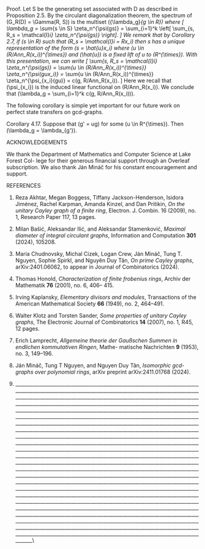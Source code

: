 Proof. Let S be the generating set associated with D as described in Proposition 2.5. By
the circulant diagonalization theorem, the spectrum of \(G_R(D) = \Gamma(R, S)\) is the multiset
\(\{\lambda_g\}_{g \in R}\) where
\[
\lambda_g = \sum_{s \in S} \zeta_n^{\psi(gs)} = \sum_{i=1}^k \left[ \sum_{s, R_s = \mathcal{I}_i} \zeta_n^{\psi(gs)} \right].
\]
We remark that by Corollary 2.7, if \(s \in R\) such that \(R_s = \mathcal{I}_i = Rx_i\) then s has a unique
representation of the form \(s = \hat{u}x_i\) where \(u \in (R/Ann_R(x_i))^{\times}\) and \(\hat{u}\) is a fixed lift of u
to \(R^{\times}\). With this presentation, we can write
\[
\sum_{s, R_s = \mathcal{I}_i} \zeta_n^{\psi(gs)} = \sum_{u \in (R/Ann_R(x_i))^{\times}} \zeta_n^{\psi(gux_i)} = \sum_{u \in (R/Ann_R(x_i))^{\times}} \zeta_n^{\psi_{x_i}(gu)} = c(g, R/Ann_R(x_i)).
\]
Here we recall that \(\psi_{x_i}\) is the induced linear functional on \(R/Ann_R(x_i)\). We conclude
that \(\lambda_g = \sum_{i=1}^k c(g, R/Ann_R(x_i))\).

The following corollary is simple yet important for our future work on perfect state
transfers on gcd-graphs.

Corollary 4.17. Suppose that \(g' = ug\) for some \(u \in R^{\times}\). Then \(\lambda_g = \lambda_{g'}\).

ACKNOWLEDGEMENTS

We thank the Department of Mathematics and Computer Science at Lake Forest Col-
lege for their generous financial support through an Overleaf subscription. We also
thank Ján Mináč for his constant encouragement and support.

REFERENCES

1.  Reza Akhtar, Megan Boggess, Tiffany Jackson-Henderson, Isidora Jiménez, Rachel Karpman,
    Amanda Kinzel, and Dan Pritikin, *On the unitary Cayley graph of a finite ring*, Electron. J. Combin.
    16 (2009), no. 1, Research Paper 117, 13 pages.

2.  Milan Bašić, Aleksandar Ilić, and Aleksandar Stamenković, *Maximal diameter of integral circulant
    graphs*, Information and Computation **301** (2024), 105208.

3.  Maria Chudnovsky, Michal Cizek, Logan Crew, Ján Mináč, Tung T. Nguyen, Sophie Spirkl, and
    Nguyên Duy Tân, *On prime Cayley graphs*, arXiv:2401.06062, to appear in Journal of Combinatorics
    (2024).

4.  Thomas Honold, *Characterization of finite frobenius rings*, Archiv der Mathematik **76** (2001), no. 6, 406–
    415.

5.  Irving Kaplansky, *Elementary divisors and modules*, Transactions of the American Mathematical Society
    **66** (1949), no. 2, 464–491.

6.  Walter Klotz and Torsten Sander, *Some properties of unitary Cayley graphs*, The Electronic Journal of
    Combinatorics **14** (2007), no. 1, R45, 12 pages.

7.  Erich Lamprecht, *Allgemeine theorie der Gaußschen Summen in endlichen kommutativen Ringen*, Mathe-
    matische Nachrichten **9** (1953), no. 3, 149–196.

8.  Ján Mináč, Tung T Nguyen, and Nguyen Duy Tân, *Isomorphic gcd-graphs over polynomial rings*, arXiv
    preprint arXiv:2411.01768 (2024).

9.  \_\_\_\_\_\_\_\_\_\_\_\_\_\_\_\_\_\_\_\_\_\_\_\_\_\_\_\_\_\_\_\_\_\_\_\_\_\_\_\_\_\_\_\_\_\_\_\_\_\_\_\_\_\_\_\_\_\_\_\_\_\_\_\_\_\_\_\_\_\_\_\_\_\_\_\_\_\_\_\_\_\_\_\_\_\_\_\_\_\_\_\_\_\_\_\_\_\_\_\_\_\_\_\_\_\_\_\_\_\_\_\_\_\_\_\_\_\_\_\_\_\_\_\_\_\_\_\_\_\_\_\_\_\_\_\_\_\_\_\_\_\_\_\_\_\_\_\_\_\_\_\_\_\_\_\_\_\_\_\_\_\_\_\_\_\_\_\_\_\_\_\_\_\_\_\_\_\_\_\_\_\_\_\_\_\_\_\_\_\_\_\_\_\_\_\_\_\_\_\_\_\_\_\_\_\_\_\_\_\_\_\_\_\_\_\_\_\_\_\_\_\_\_\_\_\_\_\_\_\_\_\_\_\_\_\_\_\_\_\_\_\_\_\_\_\_\_\_\_\_\_\_\_\_\_\_\_\_\_\_\_\_\_\_\_\_\_\_\_\_\_\_\_\_\_\_\_\_\_\_\_\_\_\_\_\_\_\_\_\_\_\_\_\_\_\_\_\_\_\_\_\_\_\_\_\_\_\_\_\_\_\_\_\_\_\_\_\_\_\_\_\_\_\_\_\_\_\_\_\_\_\_\_\_\_\_\_\_\_\_\_\_\_\_\_\_\_\_\_\_\_\_\_\_\_\_\_\_\_\_\_\_\_\_\_\_\_\_\_\_\_\_\_\_\_\_\_\_\_\_\_\_\_\_\_\_\_\_\_\_\_\_\_\_\_\_\_\_\_\_\_\_\_\_\_\_\_\_\_\_\_\_\_\_\_\_\_\_\_\_\_\_\_\_\_\_\_\_\_\_\_\_\_\_\_\_\_\_\_\_\_\_\_\_\_\_\_\_\_\_\_\_\_\_\_\_\_\_\_\_\_\_\_\_\_\_\_\_\_\_\_\_\_\_\_\_\_\_\_\_\_\_\_\_\_\_\_\_\_\_\_\_\_\_\_\_\_\_\_\_\_\_\_\_\_\_\_\_\_\_\_\_\_\_\_\_\_\_\_\_\_\_\_\_\_\_\_\_\_\_\_\_\_\_\_\_\_\_\_\_\_\_\_\_\_\_\_\_\_\_\_\_\_\_\_\_\_\_\_\_\_\_\_\_\_\_\_\_\_\_\_\_\_\_\_\_\_\_\_\_\_\_\_\_\_\_\_\_\_\_\_\_\_\_\_\_\_\_\_\_\_\_\_\_\_\_\_\_\_\_\_\_\_\_\_\_\_\_\_\_\_\_\_\_\_\_\_\_\_\_\_\_\_\_\_\_\_\_\_\_\_\_\_\_\_\_\_\_\_\_\_\_\_\_\_\_\_\_\_\_\_\_\_\_\_\_\_\_\_\_\_\_\_\_\_\_\_\_\_\_\_\_\_\_\_\_\_\_\_\_\_\_\_\_\_\_\_\_\_\_\_\_\_\_\_\_\_\_\_\_\_\_\_\_\_\_\_\_\_\_\_\_\_\_\_\_\_\_\_\_\_\_\_\_\_\_\_\_\_\_\_\_\_\_\_\_\_\_\_\_\_\_\_\_\_\_\_\_\_\_\_\_\_\_\_\_\_\_\_\_\_\_\_\_\_\_\_\_\_\_\_\_\_\_\_\_\_\_\_\_\_\_\_\_\_\_\_\_\_\_\_\_\_\_\_\_\_\_\_\_\_\_\_\_\_\_\_\_\_\_\_\_\_\_\_\_\_\_\_\_\_\_\_\_\_\_\_\_\_\_\_\_\_\_\_\_\_\_\_\_\_\_\_\_\_\_\_\_\_\_\_\_\_\_\_\_\_\_\_\_\_\_\_\_\_\_\_\_\_\_\_\_\_\_\_\_\_\_\_\_\_\_\_\_\_\_\_\_\_\_\_\_\_\_\_\_\_\_\_\_\_\_\_\_\_\_\_\_\_\_\_\_\_\_\_\_\_\_\_\_\_\_\_\_\_\_\_\_\_\_\_\_\_\_\_\_\_\_\_\_\_\_\_\_\_\_\_\_\_\_\_\_\_\_\_\_\_\_\_\_\_\_\_\_\_\_\_\_\_\_\_\_\_\_\_\_\_\_\_\_\_\_\_\_\_\_\_\_\_\_\_\_\_\_\_\_\_\_\_\_\_\_\_\_\_\_\_\_\_\_\_\_\_\_\_\_\_\_\_\_\_\_\_\_\_\_\_\_\_\_\_\_\_\_\_\_\_\_\_\_\_\_\_\_\_\_\_\_\_\_\_\_\_\_\_\_\_\_\_\_\_\_\_\_\_\_\_\_\_\_\_\_\_\_\_\_\_\_\_\_\_\_\_\_\_\_\_\_\_\_\_\_\_\_\_\_\_\_\_\_\_\_\_\_\_\_\_\_\_\_\_\_\_\_\_\_\_\_\_\_\_\_\_\_\_\_\_\_\_\_\_\_\_\_\_\_\_\_\_\_\_\_\_\_\_\_\_\_\_\_\_\_\_\_\_\_\_\_\_\_\_\_\_\_\_\_\_\_\_\_\_\_\_\_\_\_\_\_\_\_\_\_\_\_\_\_\_\_\_\_\_\_\_\_\_\_\_\_\_\_\_\_\_\_\_\_\_\_\_\_\_\_\_\_\_\_\_\_\_\_\_\_\_\_\_\_\_\_\_\_\_\_\_\_\_\_\_\_\_\_\_\_\_\_\_\_\_\_\_\_\_\_\_\_\_\_\_\_\_\_\_\_\_\_\_\_\_\_\_\_\_\_\_\_\_\_\_\_\_\_\_\_\_\_\_\_\_\_\_\_\_\_\_\_\_\_\_\_\_\_\_\_\_\_\_\_\_\_\_\_\_\_\_\_\_\_\_\_\_\_\_\_\_\_\_\_\_\_\_\_\_\_\_\_\_\_\_\_\_\_\_\_\_\_\_\_\_\_\_\_\_\_\_\_\_\_\_\_\_\_\_\_\_\_\_\_\_\_\_\_\_\_\_\_\_\_\_\_\_\_\_\_\_\_\_\_\_\_\_\_\_\_\_\_\_\_\_\_\_\_\_\_\_\_\_\_\_\_\_\_\_\_\_\_\_\_\_\_\_\_\_\_\_\_\_\_\_\_\_\_\_\_\_\_\_\_\_\_\_\_\_\_\_\_\_\_\_\_\_\_\_\_\_\_\_\_\_\_\_\_\_\_\_\_\_\_\_\_\_\_\_\_\_\_\_\_\_\_\_\_\_\_\_\_\_\_\_\_\_\_\_\_\_\_\_\_\_\_\_\_\_\_\_\_\_\_\_\_\_\_\_\_\_\_\_\_\_\_\_\_\_\_\_\_\_\_\_\_\_\_\_\_\_\_\_\_\_\_\_\_\_\_\_\_\_\_\_\_\_\_\_\_\_\_\_\_\_\_\_\_\_\_\_\_\_\_\_\_\_\_\_\_\_\_\_\_\_\_\_\_\_\_\_\_\_\_\_\_\_\_\_\_\_\_\_\_\_\_\_\_\_\_\_\_\_\_\_\_\_\_\_\_\_\_\_\_\_\_\_\_\_\_\_\_\_\_\_\_\_\_\_\_\_\_\_\_\_\_\_\_\_\_\_\_\_\_\_\_\_\_\_\_\_\_\_\_\_\_\_\_\_\_\_\_\_\_\_\_\_\_\_\_\_\_\_\_\_\_\_\_\_\_\_\_\_\_\_\_\_\_\_\_\_\_\_\_\_\_\_\_\_\_\_\_\_\_\_\_\_\_\_\_\_\_\_\_\_\_\_\_\_\_\_\_\_\_\_\_\_\_\_\_\_\_\_\_\_\_\_\_\_\_\_\_\_\_\_\_\_\_\_\_\_\_\_\_\_\_\_\_\_\_\_\_\_\_\_\_\_\_\_\_\_\_\_\_\_\_\_\_\_\_\_\_\_\_\_\_\_\_\_\_\_\_\_\_\_\
